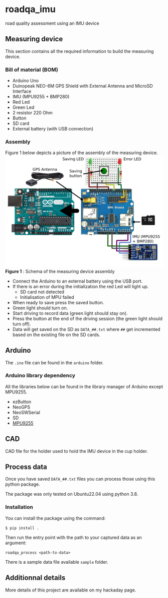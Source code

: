 # roadqa_imu
road quality assessment using an IMU device

## Measuring device
This section contains all the required information to build the measuring device.

### Bill of material (BOM)
- Arduino Uno
- Duinopeak NEO-6M GPS Shield with External Antenna and MicroSD Interface
- IMU (MPU9255 + BMP280)
- Red Led
- Green Led
- 2 resistor 220 Ohm
- Button
- SD card
- External battery (with USB connection)

### Assembly
Figure 1 below depicts a picture of the assembly of the measuring device.
![Figure 1](./image/v2_electronique_design.png)
**Figure 1** : Schema of the measuring device assembly

- Connect the Arduino to an external battery using the USB port.
- If there is an error during the initialization the red Led will light up.
    - SD card not detected
    - Initialisation of MPU failed
- When ready to save press the saved button.
- Green light should turn on.
- Start driving to record data (green light should stay on).
- Press the button at the end of the driving session (the green light should turn off).
- Data will get saved on the SD as `DATA_##.txt` where `##` get incremented based on the existing file on the SD cards.

## Arduino
The `.ino` file can be found in the `arduino` folder.

### Arduino library dependency
All the libraries below can be found in the library manager of Arduino except MPU9255.
- ezButton
- NeoGPS
- NeoSWSerial
- SD
- [MPU9255](https://github.com/Bill2462/MPU9255-Arduino-Library)

## CAD
CAD file for the holder used to hold the IMU device in the cup holder. 

## Process data
Once you have saved `DATA_##.txt` files you can process those using this python package.

The package was only tested on Ubuntu22.04 using python 3.8.

### Installation
You can install the package using the command:
```
$ pip install . 
```

Then run the entry point with the path to your captured data as an argument:
```
roadqa_process <path-to-data>
```

There is a sample data file available `sample` folder.

## Additionnal details
More details of this project are available on my hackaday page.
